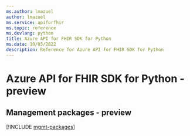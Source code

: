 ```yaml
---
ms.author: lmazuel
author: lmazuel
ms.service: apiforfhir
ms.topic: reference
ms.devlang: python
title: Azure API for FHIR SDK for Python
ms.data: 10/03/2022
description: Reference for Azure API for FHIR SDK for Python
---
```

# Azure API for FHIR SDK for Python - preview

## Management packages - preview
[!INCLUDE [mgmt-packages](api-for-fhir-mgmt-index.md)]
